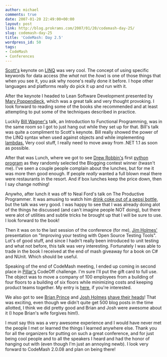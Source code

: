 ```yaml
---
author: michael
comments: true
date: 2007-01-20 22:49:00+00:00
layout: post
link: http://blog.prokrams.com/2007/01/20/codemash-day-25/
slug: codemash-day-25
title: 'CodeMash: Day 2.5'
wordpress_id: 50
tags:
- CodeMash
- Conferences
---
```


[Scott's](http://weblogs.asp.net/scottgu/) keynote on [LINQ](http://en.wikipedia.org/wiki/Language_Integrated_Query) was very cool.  The concept of using specific keywords for data access (the _what_ not the _how_) is one of those things that when you see it, you ask why noone's really done it before.  I hope other languages and platforms really do pick it up and run with it.

After the keynote I headed to Lean Software Development presented by [Mary Poppendieck](http://www.poppendieck.com/), which was a great talk and very thought provoking.  I look forward to reading some of the books she recommended and at least attempting to put some of the techniques described in practice.

Luckily [Bill Wagner's](http://www.srtsolutions.com/public/blog/20574) talk, an Introduction to Functional Programming, was in the same room so I got to just hang out while they set up for that.  Bill's talk was quite a compliment to Scott's keynote.  Bill really showed the power of the LINQ syntax when used against objects and while implementing [lambdas.](http://blogs.msdn.com/abhinaba/archive/2005/09/17/469568.aspx)  Very cool stuff, I really need to move away from .NET 1.1 as soon as possible.

After that was Lunch, where we got to see [Drew Robbin's](http://drewby.spaces.live.com/) first [python program](http://www.flickr.com/photos/michaeldotnet/363697982/) as they randomly selected the Blogging contest winner (twasn't me).  I've seen a couple people complain about the lunches, but for me it was more then good enough.  If people _really_ wanted a full blown meal there were restaurants in the resort.  And if box lunches keep the price down, then I say change nothing! 

Anywho, after lunch it was off to Neal Ford's talk on The Productive Programmer.  It was amusing to watch him [drink coke out of a pepsi bottle,](http://objo.com/2007/1/6/drinking-coke-out-of-a-pepsi-bottle) but the talk was very good.  I was happy to see that I was already doing alot of the things he discussed (and can't imagine people NOT doing), but there were alot of utilities and subtle tricks he brought up that I will be sure to use.  I look forward to the book!

Then it was on to the last session of the conference (for me), [Jim Holmes'](http://frazzleddad.blogspot.com/) presentation on "Improving your testing with Open Source Testing Tools".  Lot's of good stuff, and since I hadn't really been introduced to unit testing and what not before, this talk was very interesting.  Fortunately I was able to trade in the book I received at the end of mash giveaway for a book on C# and NUnit.  Which should be useful.

Speaking of the end of  CodeMash meeting, I ended up coming in second place in [Pillar's](http://www.pillartechnology.com/) CodeOff challenge.  I'm sure I'll put the gift card to full use.  The object was to move a company of 100 employees from a building of four floors to a building of six floors while minimizing costs and keeping product teams together.  My entry is [here](http://www.prokrams.com/%7Emichael/EmployeeMove.cs), if you're interested.

We also got to see [Brian Prince](http://brianhprince.blogspot.com/) and [Josh Holmes](http://blogs.msdn.com/joshholmes/) [shave their heads](http://www.flickr.com/photos/michaeldotnet/363699736/)! That was exciting, even though we didn't quite get 500 blog posts in the time allotted, I think we did pretty good and Brian and Josh were awesome about it (I hope Brian's wife forgives him!).

I must say this was a very awesome experience and I would have never met the people I met or learned the things I learned anywhere else.  Thank you for all the organizers for putting on such a great conference, and for just being cool people and to all the speakers I heard and had the honor of hanging out with (even though I'm just an annoying newb). I look very forward to CodeMash 2.0.08 and plan on being there!
